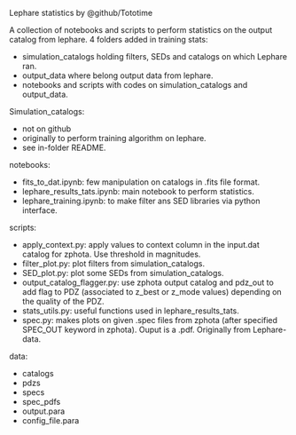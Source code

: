 Lephare statistics by @github/Tototime

A collection of notebooks and scripts to perform statistics on the output catalog from lephare. 4 folders added in training stats:
 - simulation_catalogs holding filters, SEDs and catalogs on which Lephare ran.
 - output_data where belong output data from lephare.
 - notebooks and scripts with codes on simulation_catalogs and output_data.
 

Simulation_catalogs:
 - not on github
 - originally to perform training algorithm on lephare.
 - see in-folder README.

notebooks:
 - fits_to_dat.ipynb: few manipulation on catalogs in .fits file format. 
 - lephare_results_tats.ipynb: main notebook to perform statistics.
 - lephare_training.ipynb: to make filter ans SED libraries via python interface.
 
scripts:
 - apply_context.py: apply values to context column in the input.dat catalog for zphota. Use threshold in magnitudes.
 - filter_plot.py: plot filters from simulation_catalogs.
 - SED_plot.py: plot some SEDs from simulation_catalogs.
 - output_catalog_flagger.py: use zphota output catalog and pdz_out to add flag to PDZ (associated to z_best or z_mode values) depending on the quality of the PDZ.
 - stats_utils.py: useful functions used in lephare_results_tats.
 - spec.py: makes plots on given .spec files from zphota (after specified SPEC_OUT keyword in zphota). Ouput is a .pdf. Originally from Lephare-data.

data:
 - catalogs
 - pdzs
 - specs
 - spec_pdfs
 - output.para
 - config_file.para
 
